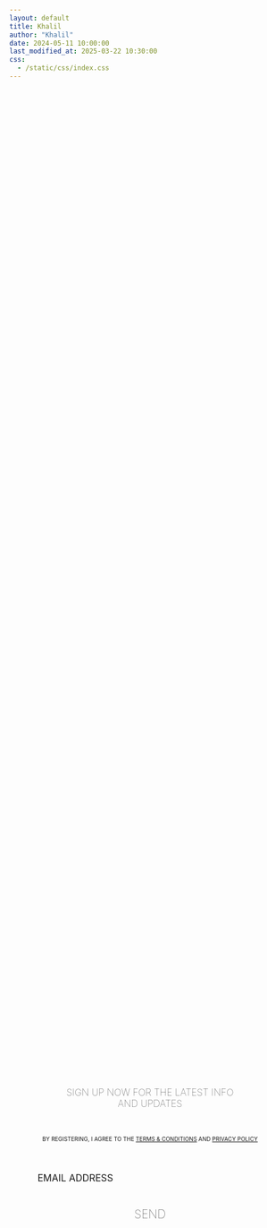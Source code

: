 ```yaml
---
layout: default
title: Khalil
author: "Khalil"
date: 2024-05-11 10:00:00
last_modified_at: 2025-03-22 10:30:00
css: 
  - /static/css/index.css
---
```


<style>body {padding-top:150px;}form {height: 100%;width: 100%;max-width: 80%;display: flex;flex-direction: column;align-items: center;justify-content: center;padding: 0;margin: 0 auto;gap: 10px;}form h2 {text-align: center;color: var(--text-color);font-size: 17px;font-weight: 100;max-width: 80%;-webkit-text-stroke: 0.2px var(--text-color);}form p {color: var(--text-color);padding: 0;margin: 0;text-align: center;font-size: 10px;line-height:1.9;padding-top: 20px;padding-bottom: 25px;-webkit-text-stroke: 0.2px var(--text-color);text-transform: uppercase;}form p a {color: var(--text-color);-webkit-text-stroke: 0.2px var(--text-color);}.input-container {position: relative;width: 100%;}input {border-radius: 0;padding: 20px 0 5px;margin: 0;outline: none;border: none;border-bottom: 1px solid var(--text-color);width: 100%;height: 40px;font-family: var(--font-main);color: var(--text-color);font-size: 17px;background: transparent;}label {position: absolute;left: 0;top: 50%;transform: translateY(-50%);color: var(--text-color);font-size: 17px;transition: 0.3s ease-in-out;pointer-events: none;padding-top:10px;-webkit-text-stroke: 0.2px var(--text-color);}input:focus + label,input:not(:placeholder-shown) + label {top: 0;font-size: 12px;}#subtn {font-weight: 100;-webkit-text-stroke: 0.3px var(--text-color);background-color: transparent;width: 100%;height: 60px;color: var(--text-color);border: 1px solid var(--text-color);font-size: 21px;font-family: var(--font-main);padding: 0;margin: 0;margin-top: 10px;}</style>

<form action="https://formspree.io/f/mldrezaz" method="POST">
<h2>SIGN UP NOW FOR THE LATEST INFO AND UPDATES</h2>
<p>BY REGISTERING, I AGREE TO THE <a href="https://khaliiil.com/terms-conditions">TERMS & CONDITIONS</a> AND <a href="https://khaliiil.com/privacy-policy">PRIVACY POLICY</a></p>
<div class="input-container"><input required type="email" id="email" name="email" placeholder=" " autocomplete="off"><label for="email">EMAIL ADDRESS</label></div>
<button id="subtn" type="submit">SEND</button>
</form>